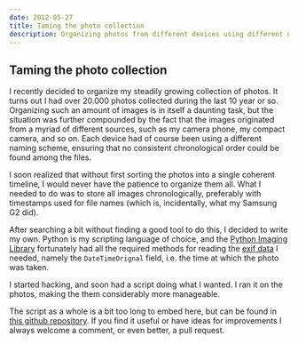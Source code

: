 ```yaml
---
date: 2012-05-27
title: Taming the photo collection
description: Organizing photos from different devices using different naming schemes can be a pain. So I wrote a tool to deal with this for me.
---
```


## Taming the photo collection

I recently decided to organize my steadily growing collection of photos.
It turns out I had over 20.000 photos collected during the last 10 year or so.
Organizing such an amount of images is in itself a daunting task, but the situation was further compounded by the fact that the images originated from a myriad of different sources, such as my camera phone, my compact camera, and so on.
Each device had of course been using a different naming scheme, ensuring that no consistent chronological order could be found among the files.

I soon realized that without first sorting the photos into a single coherent timeline, I would never have the patience to organize them all.
What I needed to do was to store all images chronologically, preferably with timestamps used for file names (which is, incidentally, what my Samsung G2 did).

After searching a bit without finding a good tool to do this, I decided to write my own.
Python is my scripting language of choice, and the [Python Imaging Library](http://www.pythonware.com/products/pil/) fortunately had all the required methods for reading the [exif data](http://en.wikipedia.org/wiki/Exif) I needed, namely the `DateTimeOrignal` field, i.e. the time at which the photo was taken.

I started hacking, and soon had a script doing what I wanted.
I ran it on the photos, making the them considerably more manageable.

The script as a whole is a bit too long to embed here, but can be found in [this github repository](https://github.com/kvalle/img-rename).
If you find it useful or have ideas for improvements I always welcome a comment, or even better, a pull request.

